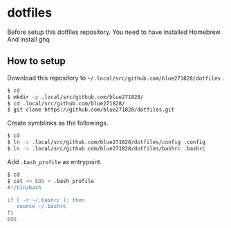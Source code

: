 # dotfiles

Before setup this dotfiles repository. You need to have installed Homebrew.
And install ghq



## How to setup

Download this repository to `~/.local/src/github.com/blue271828/dotfiles` .

```bash
$ cd
$ mkdir -p .local/src/github.com/blue271828/
$ cd .local/src/github.com/blue271828/
$ git clone https://github.com/blue271828/dotfiles.git
```

Create symblinks as the followings.

```bash
$ cd
$ ln -s .local/src/github.com/blue271828/dotfiles/config .config
$ ln -s .local/src/github.com/blue271828/dotfiles/bashrc .bashrc
```

Add `.bash_profile` as entrypoint.

```bash
$ cd
$ cat << EOS > .bash_profile
#!/bin/bash

if [ -r ~/.bashrc ]; then
   source ~/.bashrc
fi
EOS
```
